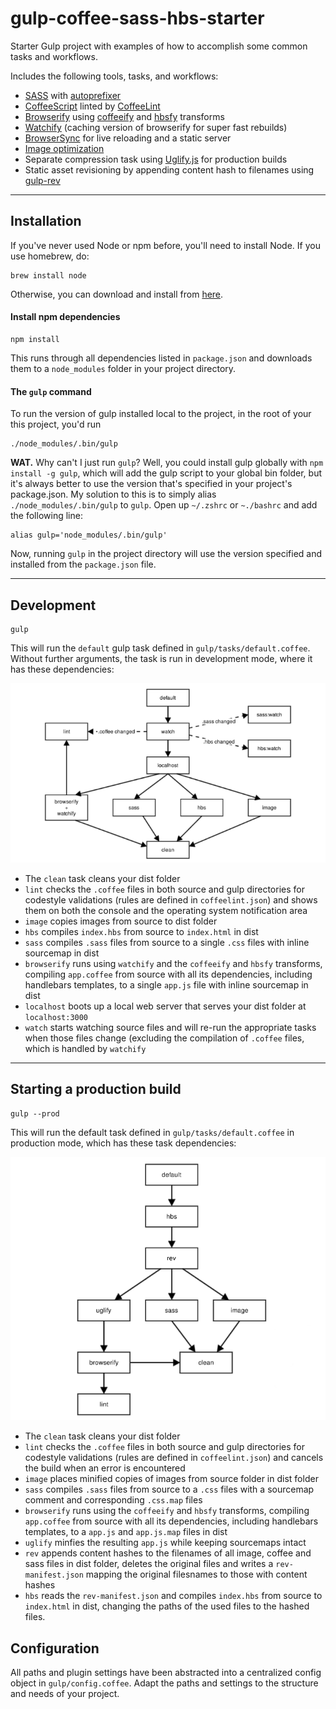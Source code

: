 gulp-coffee-sass-hbs-starter
============================

Starter Gulp project with examples of how to accomplish some common tasks and workflows.

Includes the following tools, tasks, and workflows:

- [SASS](http://sass-lang.com/) with [autoprefixer](https://github.com/sindresorhus/gulp-autoprefixer)
- [CoffeeScript](http://coffeescript.org/) linted by [CoffeeLint](https://github.com/janraasch/gulp-coffeelint)
- [Browserify](http://browserify.org/) using [coffeeify](https://github.com/jnordberg/coffeeify) and [hbsfy](https://github.com/epeli/node-hbsfy) transforms
- [Watchify](https://github.com/substack/watchify) (caching version of browserify for super fast rebuilds)
- [BrowserSync](http://browsersync.io) for live reloading and a static server
- [Image optimization](https://www.npmjs.com/package/gulp-imagemin)
- Separate compression task using [Uglify.js](https://github.com/terinjokes/gulp-uglify) for production builds
- Static asset revisioning by appending content hash to filenames using [gulp-rev](https://github.com/sindresorhus/gulp-rev)

- - -

## Installation

If you've never used Node or npm before, you'll need to install Node.
If you use homebrew, do:

```
brew install node
```

Otherwise, you can download and install from [here](http://nodejs.org/download/).

#### Install npm dependencies
```
npm install
```

This runs through all dependencies listed in `package.json` and downloads them to a `node_modules` folder in your project directory.

#### The `gulp` command
To run the version of gulp installed local to the project, in the root of your this project, you'd run

```
./node_modules/.bin/gulp
```

**WAT.** Why can't I just run `gulp`? Well, you could install gulp globally with `npm install -g gulp`, which will add the gulp script to your global bin folder, but it's always better to use the version that's specified in your project's package.json.  My solution to this is to simply alias `./node_modules/.bin/gulp` to `gulp`. Open up `~/.zshrc` or `~./bashrc` and add the following line:

```
alias gulp='node_modules/.bin/gulp'
```
Now, running `gulp` in the project directory will use the version specified and installed from the `package.json` file.

- - -

## Development

```shell
gulp
```

This will run the `default` gulp task defined in `gulp/tasks/default.coffee`.
Without further arguments, the task is run in development mode, where it has these dependencies:

![task dependencies dev](dev.png)

- The `clean` task cleans your dist folder
- `lint` checks the `.coffee` files in both source and gulp directories for codestyle validations (rules are defined in `coffeelint.json`) and shows them on both the console and the operating system notification area
- `image` copies images from source to dist folder
- `hbs` compiles `index.hbs` from source to `index.html` in dist
- `sass` compiles `.sass` files from source to a single `.css` files with inline sourcemap in dist
- `browserify` runs using `watchify` and the `coffeeify` and `hbsfy` transforms, compiling `app.coffee` from source with all its dependencies, including handlebars templates, to a single `app.js` file with inline sourcemap in dist
- `localhost` boots up a local web server that serves your dist folder at `localhost:3000`
- `watch` starts watching source files and will re-run the appropriate tasks when those files change (excluding the compilation of `.coffee` files, which is handled by `watchify`

- - -

## Starting a production build

```shell
gulp --prod
```

This will run the default task defined in `gulp/tasks/default.coffee` in production mode, which has these task dependencies:

![task dependencies prod](prod.png)

- The `clean` task cleans your dist folder
- `lint` checks the `.coffee` files in both source and gulp directories for codestyle validations (rules are defined in `coffeelint.json`) and cancels the build when an error is encountered
- `image` places minified copies of images from source folder in dist folder
- `sass` compiles `.sass` files from source to a `.css` files with a sourcemap comment and corresponding `.css.map` files
- `browserify` runs using the `coffeeify` and `hbsfy` transforms, compiling `app.coffee` from source with all its dependencies, including handlebars templates, to a `app.js` and `app.js.map` files in dist
- `uglify` minfies the resulting `app.js` while keeping sourcemaps intact
- `rev` appends content hashes to the filenames of all image, coffee and sass files in dist folder, deletes the original files and writes a `rev-manifest.json` mapping the original filesnames to those with content hashes
- `hbs` reads the `rev-manifest.json` and compiles `index.hbs` from source to `index.html` in dist, changing the paths of the used files to the hashed files.

## Configuration
All paths and plugin settings have been abstracted into a centralized config object in `gulp/config.coffee`. Adapt the paths and settings to the structure and needs of your project.
